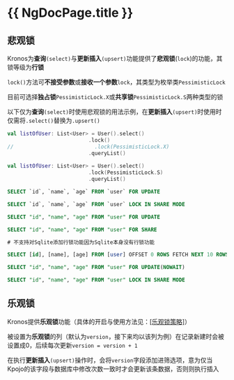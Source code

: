 # {{ NgDocPage.title }}

## 悲观锁

Kronos为**查询**`(select)`与**更新插入**`(upsert)`功能提供了**悲观锁**(`lock`)的功能，其锁等级为**行锁**

`lock()`方法可**不接受参数**或**接收一个参数**`lock`，其类型为枚举类`PessimisticLock`

目前可选择**独占锁**`PessimisticLock.X`或**共享锁**`PessimisticLock.S`两种类型的锁

以下仅为**查询**`(select)`时使用悲观锁的用法示例，在**更新插入**`(upsert)`时使用时仅需将`.select()`替换为`.upsert()`
```kotlin group="Case 1" name="kotlin" icon="kotlin" 
val listOfUser: List<User> = User().select()
                          .lock()
//                          .lock(PessimisticLock.X)
                          .queryList()
                          
val listOfUser: List<User> = User().select()
                          .lock(PessimisticLock.S)
                          .queryList()
```

```sql group="Case 1" name="Mysql" icon="mysql"
SELECT `id`, `name`, `age` FROM `user` FOR UPDATE

SELECT `id`, `name`, `age` FROM `user` LOCK IN SHARE MODE
```

```sql group="Case 1" name="PostgreSQL" icon="postgres"
SELECT "id", "name", "age" FROM "user" FOR UPDATE

SELECT "id", "name", "age" FROM "user" FOR SHARE
```

```sql group="Case 1" name="SQLite" icon="sqlite"
# 不支持对Sqlite添加行锁功能因为Sqlite本身没有行锁功能
```

```sql group="Case 1" name="SQLServer" icon="sqlserver"
SELECT [id], [name], [age] FROM [user] OFFSET 0 ROWS FETCH NEXT 10 ROWS ONLY ROWLOCK
```

```sql group="Case 1" name="Oracle" icon="oracle"
SELECT "id", "name", "age" FROM "user" FOR UPDATE(NOWAIT)

SELECT "id", "name", "age" FROM "user" LOCK IN SHARE MODE
```

## 乐观锁

Kronos提供**乐观锁**功能（具体的开启与使用方法见：<a href="/documentation/class-definition/table-class-definition#乐观锁策略">[乐观锁策略]</a>）

被设置为**乐观锁**的列（默认为`version`，接下来均以该列为例）在记录新建时会被设置成0，后续每次更新`version = version + 1`

在执行**更新插入**`(upsert)`操作时，会将`version`字段添加进筛选项，意为仅当Kpojo的该字段与数据库中修改次数一致时才会更新该条数据，否则则执行插入


